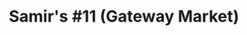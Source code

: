 ---
title: "Samir's #11 (Gateway Market)"
url: /bakersville/samirs-11-gateway-market/
shop: Lebensmittel
---